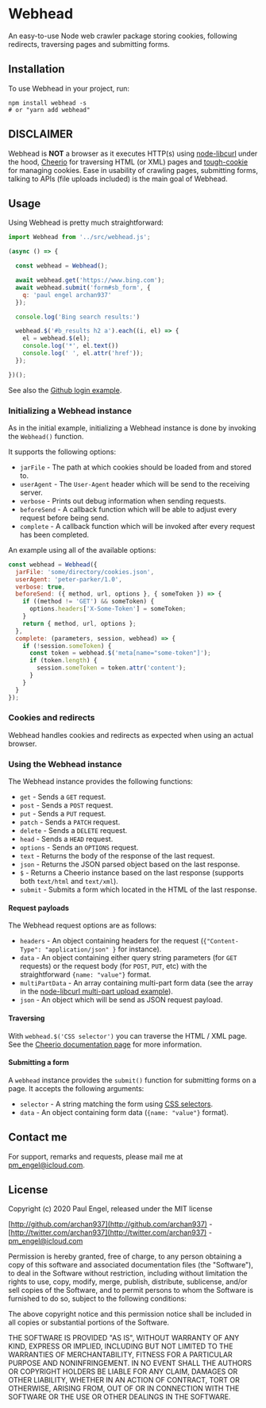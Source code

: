 # Webhead

An easy-to-use Node web crawler package storing cookies, following redirects, traversing pages and submitting forms.

## Installation

To use Webhead in your project, run:

  ```shell
  npm install webhead -s
  # or "yarn add webhead"
  ```

## DISCLAIMER

Webhead is **NOT** a browser as it executes HTTP(s) using [node-libcurl](https://www.npmjs.com/package/node-libcurl) under the hood, [Cheerio](https://cheerio.js.org/) for traversing HTML (or XML) pages and [tough-cookie](https://www.npmjs.com/package/tough-cookie) for managing cookies. Ease in usability of crawling pages, submitting forms, talking to APIs (file uploads included) is the main goal of Webhead.

## Usage

Using Webhead is pretty much straightforward:

  ```javascript
  import Webhead from '../src/webhead.js';

  (async () => {

    const webhead = Webhead();

    await webhead.get('https://www.bing.com');
    await webhead.submit('form#sb_form', {
      q: 'paul engel archan937'
    });

    console.log('Bing search results:')

    webhead.$('#b_results h2 a').each((i, el) => {
      el = webhead.$(el);
      console.log('*', el.text())
      console.log(' ', el.attr('href'));
    });

  })();
  ```

See also the [Github login example](https://github.com/archan937/webhead/blob/master/examples/github.js).

### Initializing a Webhead instance

As in the initial example, initializing a Webhead instance is done by invoking the `Webhead()` function.

It supports the following options:

  * `jarFile` - The path at which cookies should be loaded from and stored to.
  * `userAgent` - The `User-Agent` header which will be send to the receiving server.
  * `verbose` - Prints out debug information when sending requests.
  * `beforeSend` - A callback function which will be able to adjust every request before being send.
  * `complete` - A callback function which will be invoked after every request has been completed.

An example using all of the available options:

  ```javascript
  const webhead = Webhead({
    jarFile: 'some/directory/cookies.json',
    userAgent: 'peter-parker/1.0',
    verbose: true,
    beforeSend: ({ method, url, options }, { someToken }) => {
      if ((method != 'GET') && someToken) {
        options.headers['X-Some-Token'] = someToken;
      }
      return { method, url, options };
    },
    complete: (parameters, session, webhead) => {
      if (!session.someToken) {
        const token = webhead.$('meta[name="some-token"]');
        if (token.length) {
          session.someToken = token.attr('content');
        }
      }
    }
  });
  ```

### Cookies and redirects

Webhead handles cookies and redirects as expected when using an actual browser.

### Using the Webhead instance

The Webhead instance provides the following functions:

  * `get` - Sends a `GET` request.
  * `post` - Sends a `POST` request.
  * `put` - Sends a `PUT` request.
  * `patch` - Sends a `PATCH` request.
  * `delete` - Sends a `DELETE` request.
  * `head` - Sends a `HEAD` request.
  * `options` - Sends an `OPTIONS` request.
  * `text` - Returns the body of the response of the last request.
  * `json` - Returns the JSON parsed object based on the last response.
  * `$` - Returns a Cheerio instance based on the last response
  (supports both `text/html` and `text/xml`).
  * `submit` - Submits a form which located in the HTML of the last response.

#### Request payloads

The Webhead request options are as follows:

  * `headers` - An object containing headers for the request (`{"Content-Type": "application/json" }` for instance).
  * `data` - An object containing either query string parameters (for `GET` requests) or the request body (for `POST`, `PUT`, etc) with the straightforward `{name: "value"}` format.
  * `multiPartData` - An array containing multi-part form data (see the array in the [node-libcurl multi-part upload example](https://github.com/JCMais/node-libcurl#multipart-upload--httppost-libcurl-option-content-type-multipartform-data)).
  * `json` - An object which will be send as JSON request payload.

#### Traversing

With `webhead.$('CSS selector')` you can traverse the HTML / XML page. See the [Cheerio documentation page](https://cheerio.js.org) for more information.

#### Submitting a form

A `webhead` instance provides the `submit()` function for submitting forms on a page. It accepts the following arguments:

  * `selector` - A string matching the form using [CSS selectors](https://www.w3schools.com/cssref/css_selectors.asp).
  * `data` - An object containing form data (`{name: "value"}` format).

## Contact me

For support, remarks and requests, please mail me at [pm_engel@icloud.com](mailto:pm_engel@icloud.com).

## License

Copyright (c) 2020 Paul Engel, released under the MIT license

[http://github.com/archan937](http://github.com/archan937) - [http://twitter.com/archan937](http://twitter.com/archan937) - [pm_engel@icloud.com](mailto:pm_engel@icloud.com)

Permission is hereby granted, free of charge, to any person obtaining a copy of this software and associated documentation files (the "Software"), to deal in the Software without restriction, including without limitation the rights to use, copy, modify, merge, publish, distribute, sublicense, and/or sell copies of the Software, and to permit persons to whom the Software is furnished to do so, subject to the following conditions:

The above copyright notice and this permission notice shall be included in all copies or substantial portions of the Software.

THE SOFTWARE IS PROVIDED "AS IS", WITHOUT WARRANTY OF ANY KIND, EXPRESS OR IMPLIED, INCLUDING BUT NOT LIMITED TO THE WARRANTIES OF MERCHANTABILITY, FITNESS FOR A PARTICULAR PURPOSE AND NONINFRINGEMENT. IN NO EVENT SHALL THE AUTHORS OR COPYRIGHT HOLDERS BE LIABLE FOR ANY CLAIM, DAMAGES OR OTHER LIABILITY, WHETHER IN AN ACTION OF CONTRACT, TORT OR OTHERWISE, ARISING FROM, OUT OF OR IN CONNECTION WITH THE SOFTWARE OR THE USE OR OTHER DEALINGS IN THE SOFTWARE.
